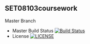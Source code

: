 ## SET08103coursework

Master Branch

- Master Build Status [![Build Status](https://travis-ci.org/emh22/SET08103coursework.svg?branch=master)](https://travis-ci.org/emh22/SET08103coursework)
- License [![LICENSE](https://img.shields.io/github/license/emh22/SET08103coursework.svg?style=flat-square)](https://github.com/emh22/SET08103coursework/blob/master/LICENSE)
